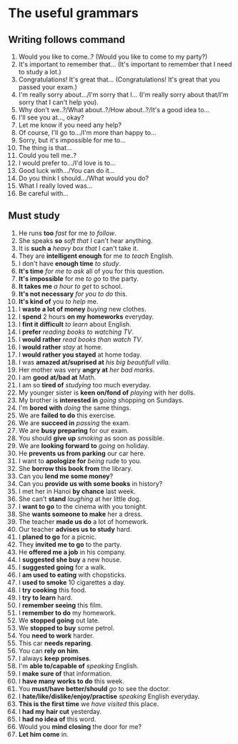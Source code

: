# The useful grammars

## Writing follows command

1. Would you like to come..? (Would you like to come to my party?)
2. It's important to remember that... (It's important to remember that I need to study a lot.)
3. Congratulations! It's great that... (Congratulations! It's great that you passed your exam.)
4. I'm really sorry about.../I'm sorry that I... (I'm really sorry about that/I'm sorry that I can't help you).
5. Why don't we..?/What about..?/How about..?/It's a good idea to...
6. I'll see you at..., okay?
7. Let me know if you need any help?
8. Of course, I'll go to.../I'm more than happy to...
9. Sorry, but it's impossible for me to...
10. The thing is that...
11. Could you tell me..?
12. I would prefer to.../I'd love is to...
13. Good luck with.../You can do it...
14. Do you think I should.../What would you do?
15. What I really loved was...
16. Be careful with...

## Must study

1. He runs **too** *fast* for me *to follow*.
1. She speaks **so** *soft that* I can't hear anything.
1. It is **such a** *heavy box that* I can't take it.
1. They are **intelligent enough** for me *to teach* English.
1. I don't have **enough time** *to study*.
1. **It's time** *for me to ask* all of you for this question.
1. **It's impossible** for me *to go* to the party.
1. **It takes me** *a hour to get* to school.
1. **It's not necessary** *for you to do* this.
1. **It's kind of** you *to help* me.
1. I **waste a lot of money** *buying* new clothes.
1. I **spend** 2 hours **on my homeworks** everyday.
1. I **fint it difficult** *to learn* about English.
1. I **prefer** *reading books to watching TV*.
1. I **would rather** *read books than watch TV*.
1. I **would rather** *stay* at home.
1. I **would rather you stayed** at home today.
1. I was **amazed at/suprised at** *his big beautifull villa*.
1. Her mother was very **angry at** *her bad marks*.
1. I am **good at/bad at** Math.
1. I am so **tired of** *studying* too much everyday.
1. My younger sister is **keen on/fond of** *playing* with her dolls.
1. My brother is **interested in** *going* shopping on Sundays.
1. I'm **bored with** *doing* the same things.
1. We are **failed to do** this exercise.
1. We are **succeed in** *passing* the exam.
1. We are **busy preparing** for our exam.
1. You should **give up** *smoking* as soon as possible.
1. We are **looking forward to** *going* on holiday.
1. He **prevents us from parking** our car here.
1. I want to **apologize for** *being* rude to you.
1. She **borrow this book from** the library.
1. Can you **lend me some money**?
1. Can you **provide us with some books** in history?
1. I met her in Hanoi **by chance** last week.
1. She can't **stand** *laughing* at her little dog.
1. I **want to go** to the cinema with you tonight.
1. She **wants someone to make** her a dress.
1. The teacher **made us do** a lot of homework.
1. Our teacher **advises us to study** hard.
1. I **planed to go** for a picnic.
1. They **invited me to go** to the party.
1. He **offered me a job** in his company.
1. I **suggested she buy** a new house.
1. I **suggested going** for a walk.
1. I **am used to eating** with chopsticks.
1. I **used to smoke** 10 cigarettes a day.
1. I **try cooking** this food.
1. I **try to learn** hard.
1. I **remember seeing** this film.
1. I **remember to do** my homework.
1. We **stopped going** out late.
1. We **stopped to buy** some petrol.
1. You **need to work** harder.
1. This car **needs reparing**.
1. You can **rely on him**.
1. I always **keep promises**.
1. I'm **able to/capable of** *speaking* English.
1. I **make sure of** that information.
1. I **have many works to do** this week.
1. You **must/have better/should** *go* to see the doctor.
1. I **hate/like/dislike/enjoy/practise** *speaking* English everyday.
1. **This is the first time** we *have visited* this place.
1. I **had my hair cut** yesterday.
1. I **had no idea of** this word.
1. Would you **mind closing** the door for me?
1. **Let him come** in.
